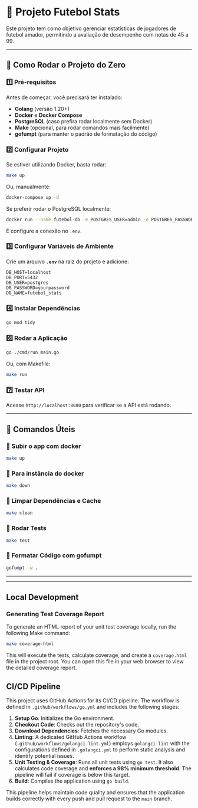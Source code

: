 # 📌 Projeto Futebol Stats

Este projeto tem como objetivo gerenciar estatísticas de jogadores de futebol amador, permitindo a avaliação de desempenho com notas de 45 a 99.

---

## 🚀 Como Rodar o Projeto do Zero

### **1️⃣ Pré-requisitos**
Antes de começar, você precisará ter instalado:
- **Golang** (versão 1.20+)
- **Docker** e **Docker Compose**
- **PostgreSQL** (caso prefira rodar localmente sem Docker)
- **Make** (opcional, para rodar comandos mais facilmente)
- **gofumpt** (para manter o padrão de formatação do código)

### **2️⃣ Configurar Projeto**
Se estiver utilizando Docker, basta rodar:
```sh
make up
```
Ou, manualmente:
```sh
docker-compose up -d
```
Se preferir rodar o PostgreSQL localmente:
```sh
docker run --name futebol-db -e POSTGRES_USER=admin -e POSTGRES_PASSWORD=admin -e POSTGRES_DB=futebol_stats -p 5432:5432 -d postgres
```

E configure a conexão no `.env`.

### **3️⃣ Configurar Variáveis de Ambiente**
Crie um arquivo **`.env`** na raiz do projeto e adicione:
```env
DB_HOST=localhost
DB_PORT=5432
DB_USER=postgres
DB_PASSWORD=yourpassword
DB_NAME=futebol_stats
```

### **4️⃣ Instalar Dependências**
```sh
go mod tidy
```

### **6️⃣ Rodar a Aplicação**
```sh
go ./cmd/run main.go
```
Ou, com Makefile:
```sh
make run
```

### **7️⃣ Testar API**
Acesse `http://localhost:8080` para verificar se a API está rodando.

---

## 📌 Comandos Úteis

### **🚀 Subir o app com docker**
```sh
make up
```
### **🛑 Para instância do docker**
```sh
make down
```
### **🧹 Limpar Dependências e Cache**
```sh
make clean
```
### **🔄 Rodar Tests**
```sh
make test
```
### **📝 Formatar Código com gofumpt**
```sh
gofumpt -w .
```

---

---

## Local Development

### Generating Test Coverage Report

To generate an HTML report of your unit test coverage locally, run the following Make command:

```bash
make coverage-html
```

This will execute the tests, calculate coverage, and create a `coverage.html` file in the project root. You can open this file in your web browser to view the detailed coverage report.

## CI/CD Pipeline

This project uses GitHub Actions for its CI/CD pipeline. The workflow is defined in `.github/workflows/go.yml` and includes the following stages:

1.  **Setup Go**: Initializes the Go environment.
2.  **Checkout Code**: Checks out the repository's code.
3.  **Download Dependencies**: Fetches the necessary Go modules.
4.  **Linting**: A dedicated GitHub Actions workflow (`.github/workflows/golangci-lint.yml`) employs `golangci-lint` with the configurations defined in `.golangci.yml` to perform static analysis and identify potential issues.
5.  **Unit Testing & Coverage**: Runs all unit tests using `go test`. It also calculates code coverage and **enforces a 98% minimum threshold**. The pipeline will fail if coverage is below this target.
6.  **Build**: Compiles the application using `go build`.

This pipeline helps maintain code quality and ensures that the application builds correctly with every push and pull request to the `main` branch.
